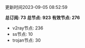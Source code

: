 更新时间2023-09-05 08:52:59

**总订阅: 73**
**总节点: 923**
**有效节点: 276**
- v2ray节点: 236
- ss节点: 10
- trojan节点: 30
